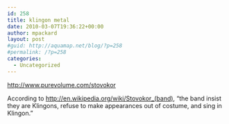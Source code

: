 ```yaml
---
id: 258
title: klingon metal
date: 2010-03-07T19:36:22+00:00
author: mpackard
layout: post
#guid: http://aquamap.net/blog/?p=258
#permalink: /?p=258
categories:
  - Uncategorized
---
```

http://www.purevolume.com/stovokor

According to <http://en.wikipedia.org/wiki/Stovokor_(band)>, &#8220;the band insist they are Klingons, refuse to make appearances out of costume, and sing in Klingon.&#8221;
